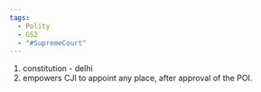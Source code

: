 ```yaml
---
tags:
  - Polity
  - GS2
  - "#SupremeCourt"
---
```

1. constitution - delhi
2. empowers CJI to appoint any place, after approval of the POI.
